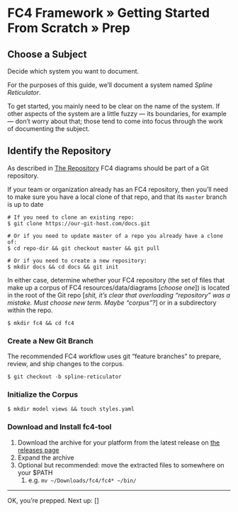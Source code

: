 # FC4 Framework » Getting Started From Scratch » Prep

## Choose a Subject

Decide which system you want to document.

For the purposes of this guide, we’ll document a system named _Spline Reticulator_.

<aside>
To get started, you mainly need to be clear on the name of the system. If other aspects of the
system are a little fuzzy — its boundaries, for example — don’t worry about that; those tend to come
into focus through the work of documenting the subject.
</aside>

## Identify the Repository

As described in [The Repository](../../methodology/repository.md) FC4 diagrams should be part of a
Git repository.

If your team or organization already has an FC4 repository, then you’ll need to make sure you have a
local clone of that repo, and that its `master` branch is up to date

```shell
# If you need to clone an existing repo:
$ git clone https://our-git-host.com/docs.git

# Or if you need to update master of a repo you already have a clone of:
$ cd repo-dir && git checkout master && git pull

# Or if you need to create a new repository:
$ mkdir docs && cd docs && git init
```

In either case, determine whether your FC4 repository (the set of files that make up a corpus of FC4
resources/data/diagrams [_choose one_]) is located in the root of the Git repo [_shit, it’s clear
that overloading “repository” was a mistake. Must choose new term. Maybe “corpus”?_] or in a
subdirectory within the repo.

```shell
$ mkdir fc4 && cd fc4
```

### Create a New Git Branch

The recommended FC4 workflow uses git “feature branches” to prepare, review, and ship changes to the
corpus.

```shell
$ git checkout -b spline-reticulator
```

### Initialize the Corpus

```shell
$ mkdir model views && touch styles.yaml
```

### Download and Install fc4-tool

1. Download the archive for your platform from the latest release on [the releases page](https://github.com/FundingCircle/fc4-framework/releases)
1. Expand the archive
1. Optional but recommended: move the extracted files to somewhere on your $PATH
   1. e.g. `mv ~/Downloads/fc4/fc4* ~/bin/`

----

OK, you’re prepped. Next up: []
